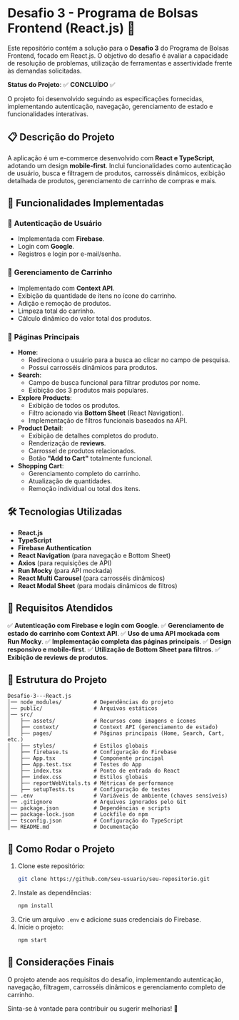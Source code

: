 # Desafio 3 - Programa de Bolsas Frontend (React.js) 🚀

Este repositório contém a solução para o **Desafio 3** do Programa de Bolsas Frontend, focado em React.js. O objetivo do desafio é avaliar a capacidade de resolução de problemas, utilização de ferramentas e assertividade frente às demandas solicitadas.

**Status do Projeto**: ✅ **CONCLUÍDO** ✅

O projeto foi desenvolvido seguindo as especificações fornecidas, implementando autenticação, navegação, gerenciamento de estado e funcionalidades interativas.

## 📋 Descrição do Projeto

A aplicação é um e-commerce desenvolvido com **React e TypeScript**, adotando um design **mobile-first**. Inclui funcionalidades como autenticação de usuário, busca e filtragem de produtos, carrosséis dinâmicos, exibição detalhada de produtos, gerenciamento de carrinho de compras e mais.

## 🚀 Funcionalidades Implementadas

### 🔐 **Autenticação de Usuário** 
- Implementada com **Firebase**.
- Login com **Google**.
- Registros e login por e-mail/senha.

### 🛒 **Gerenciamento de Carrinho** 
- Implementado com **Context API**.
- Exibição da quantidade de itens no ícone do carrinho.
- Adição e remoção de produtos.
- Limpeza total do carrinho.
- Cálculo dinâmico do valor total dos produtos.

### 📌 **Páginas Principais**
- **Home**:
  - Redireciona o usuário para a busca ao clicar no campo de pesquisa.
  - Possui carrosséis dinâmicos para produtos.
- **Search**:
  - Campo de busca funcional para filtrar produtos por nome.
  - Exibição dos 3 produtos mais populares.
- **Explore Products**:
  - Exibição de todos os produtos.
  - Filtro acionado via **Bottom Sheet** (React Navigation).
  - Implementação de filtros funcionais baseados na API.
- **Product Detail**:
  - Exibição de detalhes completos do produto.
  - Renderização de **reviews**.
  - Carrossel de produtos relacionados.
  - Botão **"Add to Cart"** totalmente funcional.
- **Shopping Cart**:
  - Gerenciamento completo do carrinho.
  - Atualização de quantidades.
  - Remoção individual ou total dos itens.

## 🛠️ Tecnologias Utilizadas
- **React.js**
- **TypeScript**
- **Firebase Authentication**
- **React Navigation** (para navegação e Bottom Sheet)
- **Axios** (para requisições de API)
- **Run Mocky** (para API mockada)
- **React Multi Carousel** (para carrosséis dinâmicos)
- **React Modal Sheet** (para modais dinâmicos de filtros)

## 🔧 Requisitos Atendidos
✅ **Autenticação com Firebase e login com Google**.
✅ **Gerenciamento de estado do carrinho com Context API**.
✅ **Uso de uma API mockada com Run Mocky**.
✅ **Implementação completa das páginas principais**.
✅ **Design responsivo e mobile-first**.
✅ **Utilização de Bottom Sheet para filtros**.
✅ **Exibição de reviews de produtos**.

## 📂 Estrutura do Projeto
```
Desafio-3---React.js
│── node_modules/          # Dependências do projeto
│── public/                # Arquivos estáticos
│── src/
│   ├── assets/            # Recursos como imagens e ícones
│   ├── context/           # Context API (gerenciamento de estado)
│   ├── pages/             # Páginas principais (Home, Search, Cart, etc.)
│   ├── styles/            # Estilos globais
│   ├── firebase.ts        # Configuração do Firebase
│   ├── App.tsx            # Componente principal
│   ├── App.test.tsx       # Testes do App
│   ├── index.tsx          # Ponto de entrada do React
│   ├── index.css          # Estilos globais
│   ├── reportWebVitals.ts # Métricas de performance
│   ├── setupTests.ts      # Configuração de testes
│── .env                   # Variáveis de ambiente (chaves sensíveis)
│── .gitignore             # Arquivos ignorados pelo Git
│── package.json           # Dependências e scripts
│── package-lock.json      # Lockfile do npm
│── tsconfig.json          # Configuração do TypeScript
│── README.md              # Documentação
```

## 🚀 Como Rodar o Projeto
1. Clone este repositório:
   ```sh
   git clone https://github.com/seu-usuario/seu-repositorio.git
   ```
2. Instale as dependências:
   ```sh
   npm install
   ```
3. Crie um arquivo `.env` e adicione suas credenciais do Firebase.
4. Inicie o projeto:
   ```sh
   npm start
   ```

## 📌 Considerações Finais
O projeto atende aos requisitos do desafio, implementando autenticação, navegação, filtragem, carrosséis dinâmicos e gerenciamento completo de carrinho.

Sinta-se à vontade para contribuir ou sugerir melhorias! 🚀

